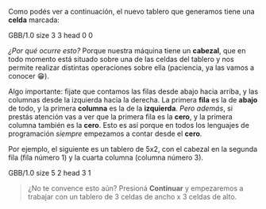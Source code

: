Como podés ver a continuación, el nuevo tablero que generamos tiene una **celda** marcada:

<gs-board>
  GBB/1.0
    size 3 3
    head 0 0
</gs-board>

*¿Por qué ocurre esto?* Porque nuestra máquina tiene un **cabezal**, que en todo momento está situado sobre una de las celdas del tablero y nos permite realizar distintas operaciones sobre ella (paciencia, ya las vamos a conocer :grin:).

Algo importante: fijate que contamos las filas desde abajo hacia arriba, y las columnas desde la izquierda hacia la derecha. La primera **fila** es la de **abajo** de todo, y la primera **columna** es la de la **izquierda**. *Pero además*, si prestás atención vas a ver que la primera fila es la **cero**, y la primera columna también es la **cero**. Esto es así porque en todos los lenguajes de programación *siempre* empezamos a contar desde el **cero**.

Por ejemplo, el siguiente es un tablero de 5x2, con el cabezal en la segunda fila (fila número 1) y la cuarta columna (columna número 3).

<gs-board>
  GBB/1.0
    size 5 2
    head 3 1
</gs-board>



> ¿No te convence esto aún? Presioná **Continuar** y empezaremos a trabajar con un tablero de 3 celdas de ancho x 3 celdas de alto.
